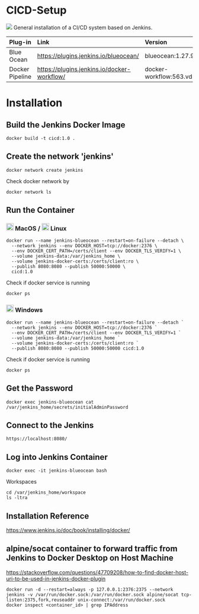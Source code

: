 # CICD-Setup
<img src="https://jenkins.io/sites/default/files/jenkins_logo.png"/>
General installation of a CI/CD system based on Jenkins.

| Plug-in         | Link                                        | Version                           | Release Notes                                        |
| :-------------- | :------------------------------------------ | :-------------------------------- | :--------------------------------------------------- |
| Blue Ocean      | https://plugins.jenkins.io/blueocean/       | blueocean:1.27.9                  | https://plugins.jenkins.io/blueocean/releases/       |
| Docker Pipeline | https://plugins.jenkins.io/docker-workflow/ | docker-workflow:563.vd5d2e5c4007f | https://plugins.jenkins.io/docker-workflow/releases/ |
  
# Installation
## Build the Jenkins Docker Image
```
docker build -t cicd:1.0 .
```

## Create the network 'jenkins'
```
docker network create jenkins
```
Check docker network by
```
docker network ls
```

## Run the Container
### <img src="https://www.freepnglogos.com/uploads/apple-logo-png/file-apple-logo-black-svg-wikimedia-commons-1.png" width="20"/> MacOS / <img src="https://www.freepnglogos.com/uploads/linux-png/linux-file-tux-enhanced-svg-wikimedia-commons-9.png" width="20"/> Linux
```
docker run --name jenkins-blueocean --restart=on-failure --detach \
  --network jenkins --env DOCKER_HOST=tcp://docker:2376 \
  --env DOCKER_CERT_PATH=/certs/client --env DOCKER_TLS_VERIFY=1 \
  --volume jenkins-data:/var/jenkins_home \
  --volume jenkins-docker-certs:/certs/client:ro \
  --publish 8080:8080 --publish 50000:50000 \
  cicd:1.0
```
Check if docker service is running
```
docker ps
```

### <img src="https://www.freepnglogos.com/uploads/windows-logo-png/windows-logo-windows-symbol-meaning-history-and-evolution-4.png" width="20"/> Windows
```
docker run --name jenkins-blueocean --restart=on-failure --detach `
  --network jenkins --env DOCKER_HOST=tcp://docker:2376 `
  --env DOCKER_CERT_PATH=/certs/client --env DOCKER_TLS_VERIFY=1 `
  --volume jenkins-data:/var/jenkins_home `
  --volume jenkins-docker-certs:/certs/client:ro `
  --publish 8080:8080 --publish 50000:50000 cicd:1.0
```
Check if docker service is running
```
docker ps
```

## Get the Password
```
docker exec jenkins-blueocean cat /var/jenkins_home/secrets/initialAdminPassword
```

## Connect to the Jenkins
```
https://localhost:8080/
```

## Log into Jenkins Container
```
docker exec -it jenkins-blueocean bash
```
Workspaces
```
cd /var/jenkins_home/workspace
ls -ltra
```


## Installation Reference
https://www.jenkins.io/doc/book/installing/docker/


## alpine/socat container to forward traffic from Jenkins to Docker Desktop on Host Machine

https://stackoverflow.com/questions/47709208/how-to-find-docker-host-uri-to-be-used-in-jenkins-docker-plugin
```
docker run -d --restart=always -p 127.0.0.1:2376:2375 --network jenkins -v /var/run/docker.sock:/var/run/docker.sock alpine/socat tcp-listen:2375,fork,reuseaddr unix-connect:/var/run/docker.sock
docker inspect <container_id> | grep IPAddress
```
